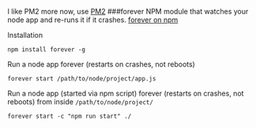 I like PM2 more now, use [PM2](pm2.md)
###forever
NPM module that watches your node app and re-runs it if it crashes. [forever on npm](https://www.npmjs.com/package/forever)

Installation
```
npm install forever -g
```
Run a node app forever (restarts on crashes, not reboots)
```
forever start /path/to/node/project/app.js
```

Run a node app (started via npm script) forever (restarts on crashes, not reboots)
from inside `/path/to/node/project/`
```
forever start -c "npm run start" ./
```
